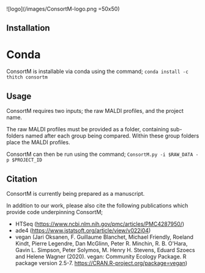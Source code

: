 ![logo](/images/ConsortM-logo.png =50x50)


## Installation

# Conda

ConsortM is installable via conda using the command; `conda install -c thitch consortm`

## Usage

ConsortM requires two inputs; the raw MALDI profiles, and the project name.

The raw MALDI profiles must be provided as a folder, containing sub-folders named after each group being compared. Within these group folders place the MALDI profiles.

ConsortM can then be run using the command; `ConsortM.py -i $RAW_DATA -p $PROJECT_ID`

## Citation
ConsortM is currently being prepared as a manuscript.

In addition to our work, please also cite the following publications which provide code underpinning ConsortM;

- HTSeq (https://www.ncbi.nlm.nih.gov/pmc/articles/PMC4287950/)
- ade4 (https://www.jstatsoft.org/article/view/v022i04)
- vegan (Jari Oksanen, F. Guillaume Blanchet, Michael Friendly, Roeland Kindt, Pierre Legendre, Dan McGlinn, Peter R.
  Minchin, R. B. O'Hara, Gavin L. Simpson, Peter Solymos, M. Henry H. Stevens, Eduard Szoecs and Helene Wagner
  (2020). vegan: Community Ecology Package. R package version 2.5-7. https://CRAN.R-project.org/package=vegan)
